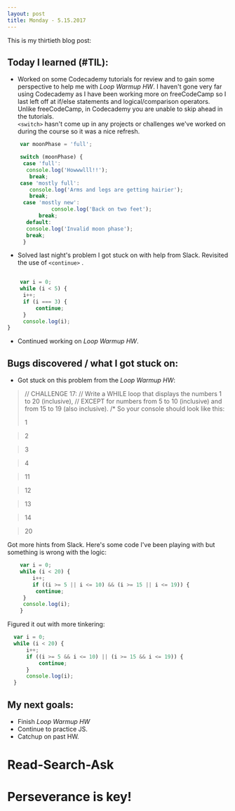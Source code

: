 ```yaml
---
layout: post
title: Monday - 5.15.2017 
---
```


This is my thirtieth blog post: 


## Today I learned (#TIL):   

- Worked on some Codecademy tutorials for review and to gain some perspective to help me with _Loop Warmup HW_.  I haven't gone very far using Codecademy as I have been working more on freeCodeCamp so I last left off at if/else statements and logical/comparison operators.  Unlike freeCodeCamp, in Codecademy you are unable to skip ahead in the tutorials.  
`<switch>` hasn't come up in any projects or challenges we've worked on during the course so it was a nice refresh.  

```javascript
    var moonPhase = 'full';

    switch (moonPhase) {
     case 'full':
      console.log('Howwwlll!!');
       break;
    case 'mostly full':
       console.log('Arms and legs are getting hairier');
       break;
     case 'mostly new':
              console.log('Back on two feet');
          break;
      default:
      console.log('Invalid moon phase');
      break;
     }
```

- Solved last night's problem I got stuck on with help from Slack.  Revisited the use of `<continue>` .  

```javascript
  
    var i = 0;
    while (i < 5) {
     i++;
     if (i === 3) {
         continue;
     }
     console.log(i);
}
```

- Continued working on _Loop Warmup HW_.  



## Bugs discovered / what I got stuck on:

- Got stuck on this problem from the _Loop Warmup HW_:

>// CHALLENGE 17:
>// Write a WHILE loop that displays the numbers 1 to 20 (inclusive),
>// EXCEPT for numbers from 5 to 10 (inclusive) and from 15 to 19 (also inclusive).
>/* So your console should look like this:
>
>1 

>2

>3

>4 

>11

>12 

>13

>14

>20

Got more hints from Slack.  Here's some code I've been playing with but something is wrong with the logic:

```javascript
    var i = 0;
    while (i < 20) {
        i++;
        if ((i >= 5 || i <= 10) && (i >= 15 || i <= 19)) {
         continue;
     }
     console.log(i);
    }
```

Figured it out with more tinkering:

```javascript
  var i = 0;
  while (i < 20) {
      i++;
      if ((i >= 5 && i <= 10) || (i >= 15 && i <= 19)) {
          continue;
      }
      console.log(i);
  }
```

## My next goals:

- Finish _Loop Warmup HW_
- Continue to practice JS.  
- Catchup on past HW.

# Read-Search-Ask

# Perseverance is key!







